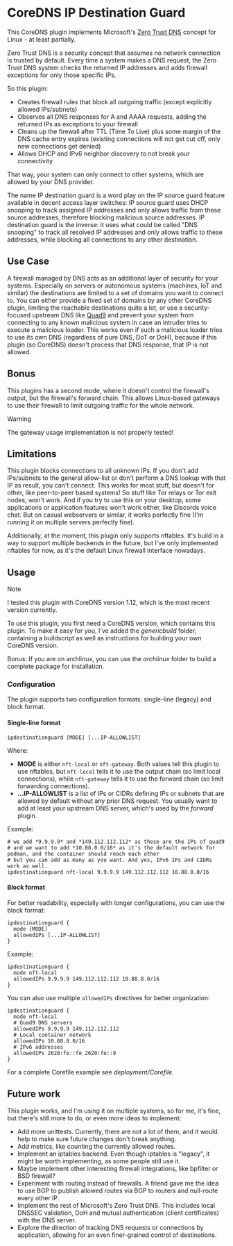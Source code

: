 # CoreDNS IP Destination Guard

This CoreDNS plugin implements Microsoft's [Zero Trust DNS](https://techcommunity.microsoft.com/t5/networking-blog/announcing-zero-trust-dns-private-preview/ba-p/4110366)
concept for Linux - at least partially.

Zero Trust DNS is a security concept that assumes no network connection is trusted by default. Every time a system makes
a DNS request, the Zero Trust DNS system checks the returned IP addresses and adds firewall exceptions for only those
specific IPs.

So this plugin:

* Creates firewall rules that block all outgoing traffic (except explicitly allowed IPs/subnets)
* Observes all DNS responses for A and AAAA requests, adding the returned IPs as exceptions to your firewall
* Cleans up the firewall after TTL (Time To Live) plus some margin of the DNS cache entry expires (existing connections
will not get cut off, only new connections get denied)
* Allows DHCP and IPv6 neighbor discovery to not break your connectivity

That way, your system can only connect to other systems, which are allowed by your DNS provider.

The name IP destination guard is a word play on the IP source guard feature available in decent access layer switches: IP
source guard uses DHCP snooping to track assigned IP addresses and only allows traffic from these source addresses, therefore
blocking malicious source addresses. IP destination guard is the inverse: it uses what could be called "DNS snooping" to track
all resolved IP addresses and only allows traffic to these addresses, while blocking all connections to any other destination.

## Use Case

A firewall managed by DNS acts as an additional layer of security for your systems. Especially on servers or autonomous systems
(machines, IoT and similar) the destinations are limited to a set of domains you want to connect to. You can either provide a
fixed set of domains by any other CoreDNS plugin, limiting the reachable destinations quite a lot, or use a security-focused
upstream DNS like [Quad9](https://quad9.net/) and prevent your system from connecting to any known malicious system in case an
intruder tries to execute a malicious loader. This works even if such a malicious loader tries to use its own DNS (regardless
of pure DNS, DoT or DoH), because if this plugin (so CoreDNS) doesn't process that DNS response, that IP is not allowed.

## Bonus

This plugins has a second mode, where it doesn't control the firewall's output, but the firewall's forward chain. This allows
Linux-based gateways to use their firewall to limit outgoing traffic for the whole network.

> [!WARNING]
> The gateway usage implementation is not properly tested!

## Limitations

This plugin blocks connections to all unknown IPs. If you don't add IPs/subnets to the general allow-list or don't perform a
DNS lookup with that IP as result, you can't connect. This works for most stuff, but doesn't for other, like peer-to-peer
based systems! So stuff like Tor relays or Tor exit nodes, won't work. And if you try to use this on your desktop, some
applications or application features won't work either, like Discords voice chat. But on casual webservers or similar, it works
perfectly fine (I'm running it on multiple servers perfectly fine).

Additionally, at the moment, this plugin only supports nftables. It's build in a way to support multiple backends in the future,
but I've only implemented nftables for now, as it's the default Linux firewall interface nowadays.

## Usage

> [!NOTE]
> I tested this plugin with CoreDNS version 1.12, which is the most recent version currently.

To use this plugin, you first need a CoreDNS version, which contains this plugin. To make it easy for you, I've added
the *genericbuild* folder, containing a buildscript as well as instructions for building your own CoreDNS version.

Bonus: If you are on archlinux, you can use the *archlinux* folder to build a complete package for installation.

### Configuration

The plugin supports two configuration formats: single-line (legacy) and block format.

#### Single-line format

```
ipdestinationguard [MODE] [...IP-ALLOWLIST]
```

Where:

- **MODE** is either `nft-local` or `nft-gateway`. Both values tell this plugin to use nftables, but `nft-local` tells it to
use the output chain (so limit local connections), while `nft-gateway` tells it to use the forward chain (so limit forwarding
connections).
- **...IP-ALLOWLIST** is a list of IPs or CIDRs defining IPs or subnets that are allowed by default without any prior DNS
request. You usually want to add at least your upstream DNS server, which's used by the *forward* plugin.

Example:

```
# we add *9.9.9.9* and *149.112.112.112* as these are the IPs of quad9
# and we want to add *10.88.0.0/16* as it's the default network for podman, and the container should reach each other
# but you can add as many as you want. And yes, IPv6 IPs and CIDRs work as well.
ipdestinationguard nft-local 9.9.9.9 149.112.112.112 10.88.0.0/16
```

#### Block format

For better readability, especially with longer configurations, you can use the block format:

```
ipdestinationguard {
  mode [MODE]
  allowedIPs [...IP-ALLOWLIST]
}
```

Example:

```
ipdestinationguard {
  mode nft-local
  allowedIPs 9.9.9.9 149.112.112.112 10.88.0.0/16
}
```

You can also use multiple `allowedIPs` directives for better organization:

```
ipdestinationguard {
  mode nft-local
  # Quad9 DNS servers
  allowedIPs 9.9.9.9 149.112.112.112
  # Local container network
  allowedIPs 10.88.0.0/16
  # IPv6 addresses
  allowedIPs 2620:fe::fe 2620:fe::9
}
```

For a complete Corefile example see *deployment/Corefile*.

## Future work

This plugin works, and I'm using it on multiple systems, so for me, it's fine, but there's still more to do, or even
more ideas to implement:

- Add more unittests. Currently, there are not a lot of them, and it would help to make sure future changes don't
break anything.
- Add metrics, like counting the currently allowed routes.
- Implement an iptables backend. Even though iptables is "legacy", it might be worth implementing, as some people
still use it.
- Maybe implement other interesting firewall integrations, like bpfilter or BSD firewall?
- Experiment with routing instead of firewalls. A friend gave me the idea to use BGP to publish allowed routes via
BGP to routers and null-route every other IP.
- Implement the rest of Microsoft's Zero Trust DNS. This includes local DNSSEC validation, DoH and mutual authentication
(client certificates) with the DNS server.
- Explore the direction of tracking DNS requests or connections by application, allowing for an even finer-grained
control of destinations.
